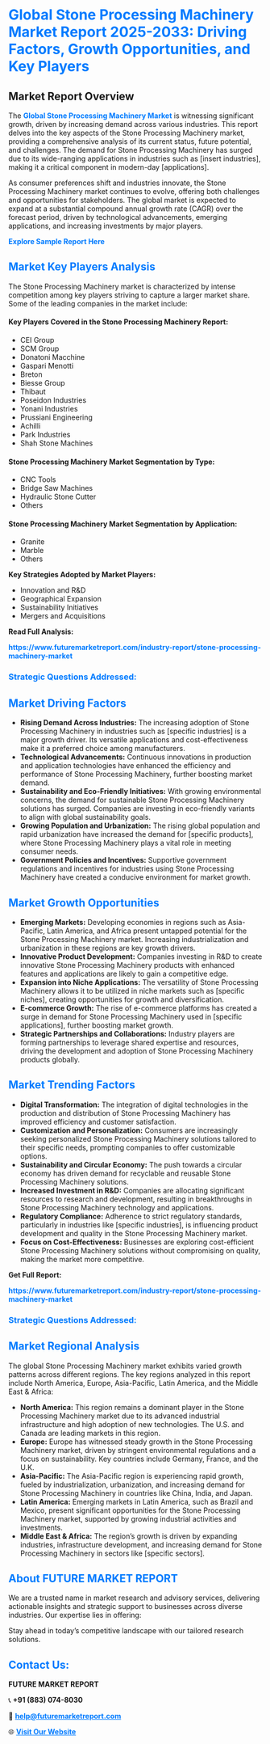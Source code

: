 <h1 style="color: #007BFF;">Global Stone Processing Machinery Market Report 2025-2033: Driving Factors, Growth Opportunities, and Key Players</h1>

<section id="overview">
<h2>Market Report Overview</h2>
<p>The <a href="https://www.futuremarketreport.com/industry-report/stone-processing-machinery-market" style="color: #007BFF; text-decoration: none;"><strong>Global Stone Processing Machinery Market</strong></a> is witnessing significant growth, driven by increasing demand across various industries. This report delves into the key aspects of the Stone Processing Machinery market, providing a comprehensive analysis of its current status, future potential, and challenges. The demand for Stone Processing Machinery has surged due to its wide-ranging applications in industries such as [insert industries], making it a critical component in modern-day [applications].</p>
<p>As consumer preferences shift and industries innovate, the Stone Processing Machinery market continues to evolve, offering both challenges and opportunities for stakeholders. The global market is expected to expand at a substantial compound annual growth rate (CAGR) over the forecast period, driven by technological advancements, emerging applications, and increasing investments by major players.</p>
</section>

<section id="overview">
<p><a href="https://www.futuremarketreport.com/request-sample/reportId=52022" style="color: #007BFF; text-decoration: none;"><strong>Explore Sample Report Here</strong></a></p>
</section>

<section id="key-players">
<h2 style="color: #007BFF;">Market Key Players Analysis</h2>
<p>The Stone Processing Machinery market is characterized by intense competition among key players striving to capture a larger market share. Some of the leading companies in the market include:</p>
<h4>Key Players Covered in the Stone Processing Machinery Report:</h4>
<ul><li>CEI Group</li><li>SCM Group</li><li>Donatoni Macchine</li><li>Gaspari Menotti</li><li>Breton</li><li>Biesse Group</li><li>Thibaut</li><li>Poseidon Industries</li><li>Yonani Industries</li><li>Prussiani Engineering</li><li>Achilli</li><li>Park Industries</li><li>Shah Stone Machines</li></ul>
<h4>Stone Processing Machinery Market Segmentation by Type:</h4>
<ul><li>CNC Tools</li><li>Bridge Saw Machines</li><li>Hydraulic Stone Cutter</li><li>Others</li></ul>

<h4>Stone Processing Machinery Market Segmentation by Application:</h4>
<ul><li>Granite</li><li>Marble</li><li>Others</li></ul>
<p><strong>Key Strategies Adopted by Market Players:</strong></p>
<ul>
<li>Innovation and R&D</li>
<li>Geographical Expansion</li>
<li>Sustainability Initiatives</li>
<li>Mergers and Acquisitions</li>
</ul>
</section>

<section>
<p><strong>Read Full Analysis: </strong></p><a href="https://www.futuremarketreport.com/industry-report/stone-processing-machinery-market" style="color: #007BFF; text-decoration: none;"><strong>https://www.futuremarketreport.com/industry-report/stone-processing-machinery-market</strong></a>
<h3 style="color: #007BFF;">Strategic Questions Addressed:</h3>
</section>

<section id="driving-factors">
<h2 style="color: #007BFF;">Market Driving Factors</h2>
<ul>
<li><strong>Rising Demand Across Industries:</strong> The increasing adoption of Stone Processing Machinery in industries such as [specific industries] is a major growth driver. Its versatile applications and cost-effectiveness make it a preferred choice among manufacturers.</li>
<li><strong>Technological Advancements:</strong> Continuous innovations in production and application technologies have enhanced the efficiency and performance of Stone Processing Machinery, further boosting market demand.</li>
<li><strong>Sustainability and Eco-Friendly Initiatives:</strong> With growing environmental concerns, the demand for sustainable Stone Processing Machinery solutions has surged. Companies are investing in eco-friendly variants to align with global sustainability goals.</li>
<li><strong>Growing Population and Urbanization:</strong> The rising global population and rapid urbanization have increased the demand for [specific products], where Stone Processing Machinery plays a vital role in meeting consumer needs.</li>
<li><strong>Government Policies and Incentives:</strong> Supportive government regulations and incentives for industries using Stone Processing Machinery have created a conducive environment for market growth.</li>
</ul>
</section>

<section id="growth-opportunities">
<h2 style="color: #007BFF;">Market Growth Opportunities</h2>
<ul>
<li><strong>Emerging Markets:</strong> Developing economies in regions such as Asia-Pacific, Latin America, and Africa present untapped potential for the Stone Processing Machinery market. Increasing industrialization and urbanization in these regions are key growth drivers.</li>
<li><strong>Innovative Product Development:</strong> Companies investing in R&D to create innovative Stone Processing Machinery products with enhanced features and applications are likely to gain a competitive edge.</li>
<li><strong>Expansion into Niche Applications:</strong> The versatility of Stone Processing Machinery allows it to be utilized in niche markets such as [specific niches], creating opportunities for growth and diversification.</li>
<li><strong>E-commerce Growth:</strong> The rise of e-commerce platforms has created a surge in demand for Stone Processing Machinery used in [specific applications], further boosting market growth.</li>
<li><strong>Strategic Partnerships and Collaborations:</strong> Industry players are forming partnerships to leverage shared expertise and resources, driving the development and adoption of Stone Processing Machinery products globally.</li>
</ul>
</section>

<section id="trending-factors">
<h2 style="color: #007BFF;">Market Trending Factors</h2>
<ul>
<li><strong>Digital Transformation:</strong> The integration of digital technologies in the production and distribution of Stone Processing Machinery has improved efficiency and customer satisfaction.</li>
<li><strong>Customization and Personalization:</strong> Consumers are increasingly seeking personalized Stone Processing Machinery solutions tailored to their specific needs, prompting companies to offer customizable options.</li>
<li><strong>Sustainability and Circular Economy:</strong> The push towards a circular economy has driven demand for recyclable and reusable Stone Processing Machinery solutions.</li>
<li><strong>Increased Investment in R&D:</strong> Companies are allocating significant resources to research and development, resulting in breakthroughs in Stone Processing Machinery technology and applications.</li>
<li><strong>Regulatory Compliance:</strong> Adherence to strict regulatory standards, particularly in industries like [specific industries], is influencing product development and quality in the Stone Processing Machinery market.</li>
<li><strong>Focus on Cost-Effectiveness:</strong> Businesses are exploring cost-efficient Stone Processing Machinery solutions without compromising on quality, making the market more competitive.</li>
</ul>
</section>

<section>
<p><strong>Get Full Report: </strong></p><a href="https://www.futuremarketreport.com/industry-report/stone-processing-machinery-market" style="color: #007BFF; text-decoration: none;"><strong>https://www.futuremarketreport.com/industry-report/stone-processing-machinery-market</strong></a>
<h3 style="color: #007BFF;">Strategic Questions Addressed:</h3>
</section>


<section id="regional-analysis">
<h2 style="color: #007BFF;">Market Regional Analysis</h2>
<p>The global Stone Processing Machinery market exhibits varied growth patterns across different regions. The key regions analyzed in this report include North America, Europe, Asia-Pacific, Latin America, and the Middle East & Africa:</p>
<ul>
<li><strong>North America:</strong> This region remains a dominant player in the Stone Processing Machinery market due to its advanced industrial infrastructure and high adoption of new technologies. The U.S. and Canada are leading markets in this region.</li>
<li><strong>Europe:</strong> Europe has witnessed steady growth in the Stone Processing Machinery market, driven by stringent environmental regulations and a focus on sustainability. Key countries include Germany, France, and the U.K.</li>
<li><strong>Asia-Pacific:</strong> The Asia-Pacific region is experiencing rapid growth, fueled by industrialization, urbanization, and increasing demand for Stone Processing Machinery in countries like China, India, and Japan.</li>
<li><strong>Latin America:</strong> Emerging markets in Latin America, such as Brazil and Mexico, present significant opportunities for the Stone Processing Machinery market, supported by growing industrial activities and investments.</li>
<li><strong>Middle East & Africa:</strong> The region’s growth is driven by expanding industries, infrastructure development, and increasing demand for Stone Processing Machinery in sectors like [specific sectors].</li>
</ul>
</section>

<footer>
<h2 style="color: #007BFF;">About FUTURE MARKET REPORT</h2>
<p>We are a trusted name in market research and advisory services, delivering actionable insights and strategic support to businesses across diverse industries. Our expertise lies in offering:</p>

<p>Stay ahead in today’s competitive landscape with our tailored research solutions.</p>

<h2 style="color: #007BFF;">Contact Us:</h2>
<p><strong>FUTURE MARKET REPORT</strong></p>
<p>📞 <strong>+91 (883) 074-8030</strong></p>
<p>📧 <strong><a href="mailto:help@futuremarketreport.com" style="color: #007BFF;">help@futuremarketreport.com</a></strong></p>
<p>🌐 <strong><a href="https://www.futuremarketreport.com/" style="color: #007BFF;">Visit Our Website</a></strong></p>
</footer>